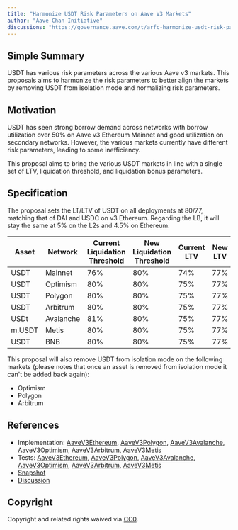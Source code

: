 ```yaml
---
title: "Harmonize USDT Risk Parameters on Aave V3 Markets"
author: "Aave Chan Initiative"
discussions: "https://governance.aave.com/t/arfc-harmonize-usdt-risk-parameters-on-aave-v3-markets/15815"
---
```


## Simple Summary

USDT has various risk parameters across the various Aave v3 markets. This proposals aims to harmonize the risk parameters to better align the markets by removing USDT from isolation mode and normalizing risk parameters.

## Motivation

USDT has seen strong borrow demand across networks with borrow utilization over 50% on Aave v3 Ethereum Mainnet and good utilization on secondary networks. However, the various markets currently have different risk parameters, leading to some inefficiency.

This proposal aims to bring the various USDT markets in line with a single set of LTV, liquidation threshold, and liquidation bonus parameters.

## Specification

The proposal sets the LT/LTV of USDT on all deployments at 80/77, matching that of DAI and USDC on v3 Ethereum. Regarding the LB, it will stay the same at 5% on the L2s and 4.5% on Ethereum.

| Asset  | Network   | Current Liquidation Threshold | New Liquidation Threshold | Current LTV | New LTV |
| ------ | --------- | ----------------------------- | ------------------------- | ----------- | ------- |
| USDT   | Mainnet   | 76%                           | 80%                       | 74%         | 77%     |
| USDT   | Optimism  | 80%                           | 80%                       | 75%         | 77%     |
| USDT   | Polygon   | 80%                           | 80%                       | 75%         | 77%     |
| USDT   | Arbitrum  | 80%                           | 80%                       | 75%         | 77%     |
| USDt   | Avalanche | 81%                           | 80%                       | 75%         | 77%     |
| m.USDT | Metis     | 80%                           | 80%                       | 75%         | 77%     |
| USDT   | BNB       | 80%                           | 80%                       | 75%         | 77%     |

This proposal will also remove USDT from isolation mode on the following markets (please notes that once an asset is removed from isolation mode it can't be added back again):

- Optimism
- Polygon
- Arbitrum

## References

- Implementation: [AaveV3Ethereum](https://github.com/bgd-labs/aave-proposals-v3/blob/525123cbca5eb2baabe9d183ca6aac85c1b07fe1/src/20240115_Multi_HarmonizeUSDTRiskParametersOnAaveV3Markets/AaveV3Ethereum_HarmonizeUSDTRiskParametersOnAaveV3Markets_20240115.sol), [AaveV3Polygon](https://github.com/bgd-labs/aave-proposals-v3/blob/525123cbca5eb2baabe9d183ca6aac85c1b07fe1/src/20240115_Multi_HarmonizeUSDTRiskParametersOnAaveV3Markets/AaveV3Polygon_HarmonizeUSDTRiskParametersOnAaveV3Markets_20240115.sol), [AaveV3Avalanche](https://github.com/bgd-labs/aave-proposals-v3/blob/525123cbca5eb2baabe9d183ca6aac85c1b07fe1/src/20240115_Multi_HarmonizeUSDTRiskParametersOnAaveV3Markets/AaveV3Avalanche_HarmonizeUSDTRiskParametersOnAaveV3Markets_20240115.sol), [AaveV3Optimism](https://github.com/bgd-labs/aave-proposals-v3/blob/525123cbca5eb2baabe9d183ca6aac85c1b07fe1/src/20240115_Multi_HarmonizeUSDTRiskParametersOnAaveV3Markets/AaveV3Optimism_HarmonizeUSDTRiskParametersOnAaveV3Markets_20240115.sol), [AaveV3Arbitrum](https://github.com/bgd-labs/aave-proposals-v3/blob/525123cbca5eb2baabe9d183ca6aac85c1b07fe1/src/20240115_Multi_HarmonizeUSDTRiskParametersOnAaveV3Markets/AaveV3Arbitrum_HarmonizeUSDTRiskParametersOnAaveV3Markets_20240115.sol), [AaveV3Metis](https://github.com/bgd-labs/aave-proposals-v3/blob/525123cbca5eb2baabe9d183ca6aac85c1b07fe1/src/20240115_Multi_HarmonizeUSDTRiskParametersOnAaveV3Markets/AaveV3Metis_HarmonizeUSDTRiskParametersOnAaveV3Markets_20240115.sol)
- Tests: [AaveV3Ethereum](https://github.com/bgd-labs/aave-proposals-v3/blob/525123cbca5eb2baabe9d183ca6aac85c1b07fe1/src/20240115_Multi_HarmonizeUSDTRiskParametersOnAaveV3Markets/AaveV3Ethereum_HarmonizeUSDTRiskParametersOnAaveV3Markets_20240115.t.sol), [AaveV3Polygon](https://github.com/bgd-labs/aave-proposals-v3/blob/525123cbca5eb2baabe9d183ca6aac85c1b07fe1/src/20240115_Multi_HarmonizeUSDTRiskParametersOnAaveV3Markets/AaveV3Polygon_HarmonizeUSDTRiskParametersOnAaveV3Markets_20240115.t.sol), [AaveV3Avalanche](https://github.com/bgd-labs/aave-proposals-v3/blob/525123cbca5eb2baabe9d183ca6aac85c1b07fe1/src/20240115_Multi_HarmonizeUSDTRiskParametersOnAaveV3Markets/AaveV3Avalanche_HarmonizeUSDTRiskParametersOnAaveV3Markets_20240115.t.sol), [AaveV3Optimism](https://github.com/bgd-labs/aave-proposals-v3/blob/525123cbca5eb2baabe9d183ca6aac85c1b07fe1/src/20240115_Multi_HarmonizeUSDTRiskParametersOnAaveV3Markets/AaveV3Optimism_HarmonizeUSDTRiskParametersOnAaveV3Markets_20240115.t.sol), [AaveV3Arbitrum](https://github.com/bgd-labs/aave-proposals-v3/blob/525123cbca5eb2baabe9d183ca6aac85c1b07fe1/src/20240115_Multi_HarmonizeUSDTRiskParametersOnAaveV3Markets/AaveV3Arbitrum_HarmonizeUSDTRiskParametersOnAaveV3Markets_20240115.t.sol), [AaveV3Metis](https://github.com/bgd-labs/aave-proposals-v3/blob/525123cbca5eb2baabe9d183ca6aac85c1b07fe1/src/20240115_Multi_HarmonizeUSDTRiskParametersOnAaveV3Markets/AaveV3Metis_HarmonizeUSDTRiskParametersOnAaveV3Markets_20240115.t.sol)
- [Snapshot](https://snapshot.org/#/aave.eth/proposal/0x285c3f9ef8ae3e0286ce18b45dc7605174c3fb61edf1df34ed5d8f5aa621ab9d)
- [Discussion](https://governance.aave.com/t/arfc-harmonize-usdt-risk-parameters-on-aave-v3-markets/15815)

## Copyright

Copyright and related rights waived via [CC0](https://creativecommons.org/publicdomain/zero/1.0/).
